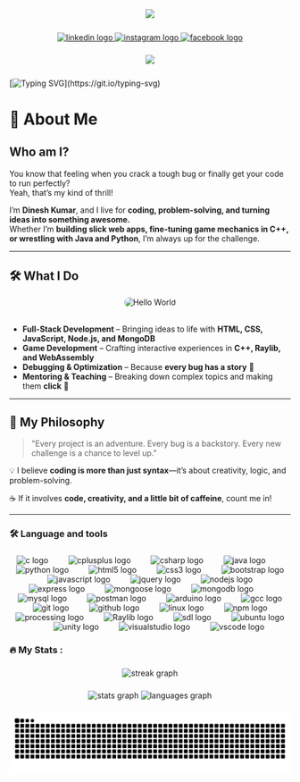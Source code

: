 <div align="center">
  <img height="300" src="https://miro.medium.com/v2/resize:fit:1100/format:webp/1*0N8CVKix7OGfBDsgh9DzrQ.gif"  />
</div>

###

<div align="center">
  <a href="https://www.linkedin.com/in/erdineshkr/" target="_blank">
    <img src="https://img.shields.io/static/v1?message=LinkedIn&logo=linkedin&label=&color=0077B5&logoColor=white&labelColor=&style=for-the-badge" height="25" alt="linkedin logo"  />
  </a>
  <a href="https://www.instagram.com/abhi_kr4/" target="_blank">
    <img src="https://img.shields.io/static/v1?message=Instagram&logo=instagram&label=&color=E4405F&logoColor=white&labelColor=&style=for-the-badge" height="25" alt="instagram logo"  />
  </a>
  <a href="https://www.facebook.com/abhi.kumar.376043/" target="_blank">
    <img src="https://img.shields.io/static/v1?message=Facebook&logo=facebook&label=&color=1877F2&logoColor=white&labelColor=&style=for-the-badge" height="25" alt="facebook logo"  />
  </a>
</div>

###

<div align="center">
  <img src="https://visitor-badge.laobi.icu/badge?page_id=abhikumar45444.abhikumar45444&left_text=Guests%20of%20Honor"  />
</div>

###

[![Typing SVG](https://readme-typing-svg.demolab.com?font=Orbitron&weight=600&size=28&letterSpacing=3px&duration=3000&pause=1200&center=true&vCenter=true&width=1280&lines=Hey%2C+fellow+Coderati's%F0%9F%91%8B;You've+found+my+GitHub+space.;+Dive+into+my+projects%2C+star+what+you+like%2C+;and+feel+free+to+connect!)](https://git.io/typing-svg)

###

# 🚀 About Me  

## Who am I?  
You know that feeling when you crack a tough bug or finally get your code to run perfectly?  
Yeah, that’s my kind of thrill!  

I’m **Dinesh Kumar**, and I live for **coding, problem-solving, and turning ideas into something awesome.**  
Whether I’m **building slick web apps, fine-tuning game mechanics in C++, or wrestling with Java and Python**, I’m always up for the challenge.  

---  

## 🛠 What I Do 

<div align="center">
<img src="helloworld.gif" alt="Hello World" style="border-radius:10px;" />
</div>
<br/>

- **Full-Stack Development** – Bringing ideas to life with **HTML, CSS, JavaScript, Node.js, and MongoDB**  
- **Game Development** – Crafting interactive experiences in **C++, Raylib, and WebAssembly**  
- **Debugging & Optimization** – Because **every bug has a story** 🐛  
- **Mentoring & Teaching** – Breaking down complex topics and making them **click** 🎯  

---  

## 🎯 My Philosophy  
> "Every project is an adventure. Every bug is a backstory. Every new challenge is a chance to level up."  

💡 I believe **coding is more than just syntax**—it’s about creativity, logic, and problem-solving.  

☕ If it involves **code, creativity, and a little bit of caffeine**, count me in!

---

###

<h3 align="left">🛠 Language and tools</h3>

###

<div align="center">
  <img src="https://cdn.jsdelivr.net/gh/devicons/devicon/icons/c/c-original.svg" height="32" alt="c logo"  />
  <img width="28" />
  <img src="https://cdn.jsdelivr.net/gh/devicons/devicon/icons/cplusplus/cplusplus-original.svg" height="32" alt="cplusplus logo"  />
  <img width="28" />
  <img src="https://cdn.jsdelivr.net/gh/devicons/devicon/icons/csharp/csharp-original.svg" height="32" alt="csharp logo"  />
  <img width="28" />
  <img src="https://cdn.jsdelivr.net/gh/devicons/devicon/icons/java/java-original.svg" height="32" alt="java logo"  />
  <img width="28" />
  <img src="https://cdn.jsdelivr.net/gh/devicons/devicon/icons/python/python-original.svg" height="32" alt="python logo"  />
  <img width="28" />
  <img src="https://cdn.jsdelivr.net/gh/devicons/devicon/icons/html5/html5-original.svg" height="32" alt="html5 logo"  />
  <img width="28" />
  <img src="https://cdn.jsdelivr.net/gh/devicons/devicon/icons/css3/css3-original.svg" height="32" alt="css3 logo"  />
  <img width="28" />
  <img src="https://cdn.jsdelivr.net/gh/devicons/devicon/icons/bootstrap/bootstrap-original.svg" height="32" alt="bootstrap logo"  />
  <img width="28" />
  <img src="https://cdn.jsdelivr.net/gh/devicons/devicon/icons/javascript/javascript-original.svg" height="32" alt="javascript logo"  />
  <img width="28" />
  <img src="https://cdn.jsdelivr.net/gh/devicons/devicon/icons/jquery/jquery-original.svg" height="32" alt="jquery logo"  />
  <img width="28" />
  <img src="https://cdn.jsdelivr.net/gh/devicons/devicon/icons/nodejs/nodejs-original.svg" height="32" alt="nodejs logo"  />
  <img width="28" />
  <img src="https://cdn.jsdelivr.net/gh/devicons/devicon/icons/express/express-original.svg" height="32" alt="express logo"  />
  <img width="28" />
  <img src="https://mongoosejs.com/docs/images/mongoose5_62x30_transparent.png" height="32" width="32" alt="mongoose logo"  />
  <img width="28" />
  <img src="https://cdn.jsdelivr.net/gh/devicons/devicon/icons/mongodb/mongodb-original.svg" height="32" alt="mongodb logo"  />
  <img width="28" />
  <img src="https://cdn.jsdelivr.net/gh/devicons/devicon/icons/mysql/mysql-original.svg" height="32" alt="mysql logo"  />
  <img width="28" />
  <img src="https://www.svgrepo.com/show/354202/postman-icon.svg" height="32" alt="postman logo"  />
  <img width="28" />
  <img src="https://cdn.jsdelivr.net/gh/devicons/devicon/icons/arduino/arduino-original.svg" height="32" alt="arduino logo"  />
  <img width="28" />
  <img src="https://cdn.jsdelivr.net/gh/devicons/devicon/icons/gcc/gcc-original.svg" height="32" alt="gcc logo"  />
  <img width="28" />
  <img src="https://cdn.jsdelivr.net/gh/devicons/devicon/icons/git/git-original.svg" height="32" alt="git logo"  />
  <img width="28" />
  <img src="https://cdn.jsdelivr.net/gh/devicons/devicon/icons/github/github-original.svg" height="32" alt="github logo"  />
  <img width="28" />
  <img src="https://cdn.jsdelivr.net/gh/devicons/devicon/icons/linux/linux-original.svg" height="32" alt="linux logo"  />
  <img width="28" />
  <img src="https://cdn.jsdelivr.net/gh/devicons/devicon/icons/npm/npm-original-wordmark.svg" height="32" alt="npm logo"  />
  <img width="28" />
  <img src="https://cdn.jsdelivr.net/gh/devicons/devicon/icons/processing/processing-original.svg" height="32" alt="processing logo"  />
  <img width="28" />
  <img src="https://www.raylib.com/common/img/raylib_logo.png" height="32" alt="Raylib logo"  />
  <img width="28" />
  <img src="https://cdn.jsdelivr.net/gh/devicons/devicon/icons/sdl/sdl-original.svg" height="32" alt="sdl logo"  />
  <img width="28" />
  <img src="https://cdn.jsdelivr.net/gh/devicons/devicon/icons/ubuntu/ubuntu-plain.svg" height="32" alt="ubuntu logo"  />
  <img width="28" />
  <img src="https://cdn.jsdelivr.net/gh/devicons/devicon/icons/unity/unity-original.svg" height="32" alt="unity logo"  />
  <img width="28" />
  <img src="https://cdn.jsdelivr.net/gh/devicons/devicon/icons/visualstudio/visualstudio-plain.svg" height="32" alt="visualstudio logo"  />
  <img width="28" />
  <img src="https://cdn.jsdelivr.net/gh/devicons/devicon/icons/vscode/vscode-original.svg" height="32" alt="vscode logo"  />
</div>

###

<h3 align="left">🔥   My Stats :</h3>

###

<div align="center">
  <img src="https://streak-stats.demolab.com?user=abhikumar45444&locale=en&mode=daily&theme=dark&hide_border=false&border_radius=5&order=3" height="220" alt="streak graph"  />
</div>

###

<div align="center">
  <img src="https://github-readme-stats.vercel.app/api?username=abhikumar45444&hide_title=false&hide_rank=false&show_icons=true&include_all_commits=true&count_private=true&disable_animations=false&theme=dracula&locale=en&hide_border=false&order=1" height="150" alt="stats graph"  />
  <img src="https://github-readme-stats.vercel.app/api/top-langs?username=abhikumar45444&locale=en&hide_title=false&layout=compact&card_width=320&langs_count=5&theme=dracula&hide_border=false&order=2" height="150" alt="languages graph"  />
</div>

###

<img src="https://raw.githubusercontent.com/abhikumar45444/abhikumar45444/output/snake.svg" alt="Snake animation" />

###
